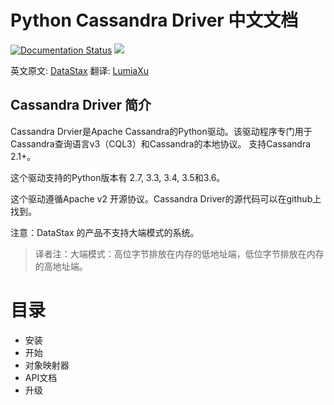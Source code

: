 # Python Cassandra Driver 中文文档

[![Documentation Status](https://readthedocs.org/projects/lumiaxu-demo/badge/?version=latest)](http://lumiaxu-demo.readthedocs.io/en/latest/?badge=latest)
<img src="http://progressed.io/bar/10?title=progress">

英文原文: [DataStax](https://datastax.github.io/python-driver/#)
翻译: [LumiaXu](http://www.lumiaxu.com)

## Cassandra Driver 简介

Cassandra Drvier是Apache Cassandra的Python驱动。该驱动程序专门用于Cassandra查询语言v3（CQL3）和Cassandra的本地协议。 支持Cassandra 2.1+。

这个驱动支持的Python版本有 2.7, 3.3, 3.4, 3.5和3.6。

这个驱动遵循Apache v2 开源协议。Cassandra Driver的源代码可以在github上找到。

注意：DataStax 的产品不支持大端模式的系统。

> 译者注：大端模式：高位字节排放在内存的低地址端，低位字节排放在内存的高地址端。


# 目录

* 安装
* 开始
* 对象映射器
* API文档
* 升级









